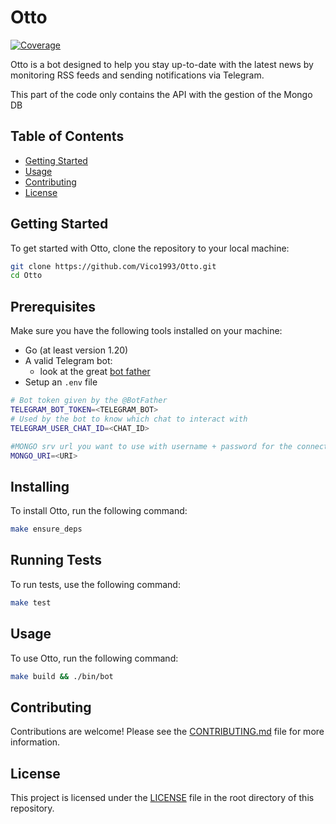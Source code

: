 # Otto

[![Coverage](https://coveralls.io/repos/github/Vico1993/Otto/badge.svg?branch=main)](https://coveralls.io/github/Vico1993/Otto?branch=main)

Otto is a bot designed to help you stay up-to-date with the latest news by monitoring RSS feeds and sending notifications via Telegram.

This part of the code only contains the API with the gestion of the Mongo DB

## Table of Contents

-   [Getting Started](#getting-started)
-   [Usage](#usage)
-   [Contributing](#contributing)
-   [License](#license)

## Getting Started

To get started with Otto, clone the repository to your local machine:

```sh
git clone https://github.com/Vico1993/Otto.git
cd Otto
```

## Prerequisites

Make sure you have the following tools installed on your machine:

-   Go (at least version 1.20)
-   A valid Telegram bot:
    -   look at the great [bot father](https://core.telegram.org/bots)
-   Setup an `.env` file

```sh
# Bot token given by the @BotFather
TELEGRAM_BOT_TOKEN=<TELEGRAM_BOT>
# Used by the bot to know which chat to interact with
TELEGRAM_USER_CHAT_ID=<CHAT_ID>

#MONGO srv url you want to use with username + password for the connection
MONGO_URI=<URI>
```

## Installing

To install Otto, run the following command:

```sh
make ensure_deps
```

## Running Tests

To run tests, use the following command:

```sh
make test
```

## Usage

To use Otto, run the following command:

```sh
make build && ./bin/bot
```

## Contributing

Contributions are welcome! Please see the [CONTRIBUTING.md](./CONTRIBUTING.md) file for more information.

## License

This project is licensed under the [LICENSE](./LICENSE) file in the root directory of this repository.
